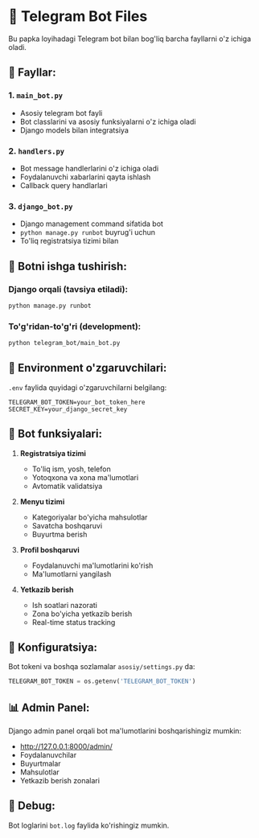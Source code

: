 # 🤖 Telegram Bot Files

Bu papka loyihadagi Telegram bot bilan bog'liq barcha fayllarni o'z ichiga oladi.

## 📂 Fayllar:

### 1. `main_bot.py`
- Asosiy telegram bot fayli
- Bot classlarini va asosiy funksiyalarni o'z ichiga oladi
- Django models bilan integratsiya

### 2. `handlers.py`
- Bot message handlerlarini o'z ichiga oladi
- Foydalanuvchi xabarlarini qayta ishlash
- Callback query handlarlari

### 3. `django_bot.py`
- Django management command sifatida bot
- `python manage.py runbot` buyrug'i uchun
- To'liq registratsiya tizimi bilan

## 🚀 Botni ishga tushirish:

### Django orqali (tavsiya etiladi):
```bash
python manage.py runbot
```

### To'g'ridan-to'g'ri (development):
```bash
python telegram_bot/main_bot.py
```

## 🔑 Environment o'zgaruvchilari:

`.env` faylida quyidagi o'zgaruvchilarni belgilang:
```
TELEGRAM_BOT_TOKEN=your_bot_token_here
SECRET_KEY=your_django_secret_key
```

## 📱 Bot funksiyalari:

1. **Registratsiya tizimi**
   - To'liq ism, yosh, telefon
   - Yotoqxona va xona ma'lumotlari
   - Avtomatik validatsiya

2. **Menyu tizimi**
   - Kategoriyalar bo'yicha mahsulotlar
   - Savatcha boshqaruvi
   - Buyurtma berish

3. **Profil boshqaruvi**
   - Foydalanuvchi ma'lumotlarini ko'rish
   - Ma'lumotlarni yangilash

4. **Yetkazib berish**
   - Ish soatlari nazorati
   - Zona bo'yicha yetkazib berish
   - Real-time status tracking

## 🔧 Konfiguratsiya:

Bot tokeni va boshqa sozlamalar `asosiy/settings.py` da:
```python
TELEGRAM_BOT_TOKEN = os.getenv('TELEGRAM_BOT_TOKEN')
```

## 📊 Admin Panel:

Django admin panel orqali bot ma'lumotlarini boshqarishingiz mumkin:
- http://127.0.0.1:8000/admin/
- Foydalanuvchilar
- Buyurtmalar
- Mahsulotlar
- Yetkazib berish zonalari

## 🐛 Debug:

Bot loglarini `bot.log` faylida ko'rishingiz mumkin.
